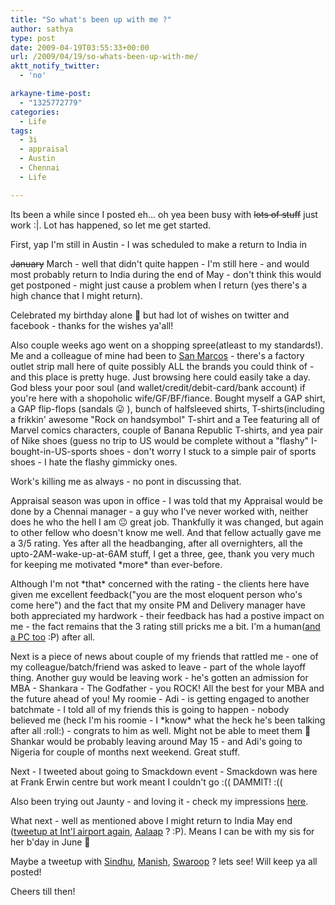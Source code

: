 ```yaml
---
title: "So what's been up with me ?"
author: sathya
type: post
date: 2009-04-19T03:55:33+00:00
url: /2009/04/19/so-whats-been-up-with-me/
aktt_notify_twitter:
  - 'no'

arkayne-time-post:
  - "1325772779"
categories:
  - Life
tags:
  - 3i
  - appraisal
  - Austin
  - Chennai
  - Life

---
```

Its been a while since I posted eh&#8230; oh yea been busy with <span style="text-decoration: line-through;">lots of stuff</span> just work :|. Lot has happened, so let me get started.

<!--more-->First, yap I'm still in Austin - I was scheduled to make a return to India in 

<span style="text-decoration: line-through;">January</span> March - well that didn't quite happen - I'm still here - and would most probably return to India during the end of May - don't think this would get postponed - might just cause a problem when I return (yes there's a high chance that I might return).

Celebrated my birthday alone 🙁 but had lot of wishes on twitter and facebook - thanks for the wishes ya'all!

Also couple weeks ago went on a shopping spree(atleast to my standards!). Me and a colleague of mine had been to [San Marcos][1] - there's a factory outlet strip mall here of quite possibly ALL the brands you could think of - and this place is pretty huge. Just browsing here could easily take a day. God bless your poor soul (and wallet/credit/debit-card/bank account) if you're here with a shopoholic wife/GF/BF/fiance. Bought myself a GAP shirt, a GAP flip-flops (sandals 😛 ), bunch of halfsleeved shirts, T-shirts(including a frikkin' awesome "Rock on handsymbol" T-shirt and a Tee featuring all of Marvel comics characters, couple of Banana Republic T-shirts, and yea pair of Nike shoes (guess no trip to US would be complete without a "flashy" I-bought-in-US-sports shoes - don't worry I stuck to a simple pair of sports shoes - I hate the flashy gimmicky ones.

Work's killing me as always - no pont in discussing that.

Appraisal season was upon in office - I was told that my Appraisal would be done by a Chennai manager - a guy who I've never worked with, neither does he who the hell I am 😐 great job. Thankfully it was changed, but again to other fellow who doesn't know me well. And that fellow actually gave me a 3/5 rating. Yes after all the headbanging, after all overnighters, all the upto-2AM-wake-up-at-6AM stuff, I get a three, gee, thank you very much for keeping me motivated \*more\* than ever-before.

Although I'm not \*that\* concerned with the rating - the clients here have given me excellent feedback("you are the most eloquent person who's come here") and the fact that my onsite PM and Delivery manager have both appreciated my hardwork - their feedback has had a postive impact on me - the fact remains that the 3 rating still pricks me a bit. I'm a human([and a PC too][2] &#58;&#80;) after all.

Next is a piece of news about couple of my friends that rattled me - one of my colleague/batch/friend was asked to leave - part of the whole layoff thing. Another guy would be leaving work - he's gotten an admission for MBA - Shankara - The Godfather - you ROCK! All the best for your MBA and the future ahead of you! My roomie - Adi - is getting engaged to another batchmate - I told all of my friends this is going to happen - nobody believed me (heck I'm his roomie - I \*know\* what the heck he's been talking after all :roll:) - congrats to him as well. Might not be able to meet them 🙁 Shankar would be probably leaving around May 15 - and Adi's going to Nigeria for couple of months next weekend. Great stuff.

Next - I tweeted about going to Smackdown event - Smackdown was here at Frank Erwin centre but work meant I couldn't go :(( DAMMIT! :((

Also been trying out Jaunty - and loving it - check my impressions [here][3].

What next - well as mentioned above I might return to India May end ([tweetup at Int'l airport again][4], [Aalaap][5] ? &#58;&#80;). Means I can be with my sis for her b'day in June 🙂

Maybe a tweetup with [Sindhu][6], [Manish][7], [Swaroop][8] ? lets see! Will keep ya all posted!

Cheers till then!

 [1]: https://maps.google.com/maps?om=0&iwloc=addr&f=q&ll=29.876617%2C-97.940336&hl=en&z=13&ie=UTF8
 [2]: https://www.beingmanan.com/wp/2009/04/the-im-a-pc-sticker-give-away/
 [3]: https://sathyasays.com/2009/04/06/ubuntu-904-beta-impressions-jaunty-is-looking-good/
 [4]: ../2008/11/22/experience-of-a-lifetime-the-mumbai-austin-flight/
 [5]: https://aalaap.com/
 [6]: https://sindhu-s.com/
 [7]: https://blog.manishsinha.net/
 [8]: https://twitter.com/SwaroopH
